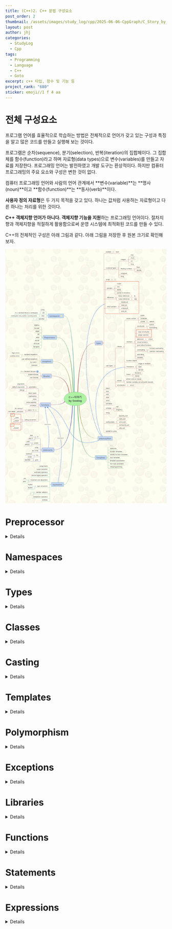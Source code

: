 ```yaml
---
title: (C++)2. C++ 문법 구성요소
post_order: 2
thumbnail: /assets/images/study_log/cpp/2025-06-06-CppGraph/C_Story_by_seadog.png
layout: post
author: jhj
categories:
  - StudyLog
  - Cpp
tags:
  - Programming
  - Language
  - C++
  - Goto
excerpt: c++ 타입, 함수 및 기능 등
project_rank: "680"
sticker: emoji//1 f 4 aa
---
```


# 전체 구성요소

프로그램 언어를 효율적으로 학습하는 방법은 전체적으로 언어가 갖고 있는 구성과 특징을 알고 많은 코드를 만들고 실행해 보는 것이다.

프로그램은 순차(sequence), 분기(selection), 반복(iteration)의 집합체이다. 그 집합체를 함수(function)라고 하며 자료형(data types)으로 변수(variables)를 만들고 자료를 저장한다. 프로그래밍 언어는 발전하였고 개발 도구는 환상적이다. 하지만 컴퓨터 프로그래밍의 주요 요소와 구성은 변한 것이 없다.

컴퓨터 프로그래밍 언어와 사람의 언어 관계에서 **변수(variable)**는 **명사(noun)**이고 **함수(function)**는 **동사(verb)**이다.

**사용자 정의 자료형**은 두 가지 목적을 갖고 있다. 하나는 값처럼 사용하는 자료형이고 다른 하나는 처리를 위한 것이다.

**C++ 객체지향 언어가 아니다. 객체지향 기능을 지원**하는 프로그래밍 언어이다. 절차지향과 객체지향을 적절하게 활용함으로써 운영 시스템에 최적화된 코드를 만들 수 있다.

C++의 전체적인 구성은 아래 그림과 같다. 아래 그림을 저장한 후 원본 크기로 확인해 보자.

![C++_Story_by_seadog.png](assets/images/study_log/cpp/2025-06-06-CppGraph/C_Story_by_seadog.png)

# Preprocessor
<details>
<div>
<ul>
  <li><code>#define</code>, <code>#undef</code></li>
  <li><code>#ifdef</code>, <code>#ifndef</code>, <code>#else</code>, <code>#endif</code></li>
  <li><code>#include</code>, <code>#pragma</code></li>
</ul>
</div>
</details>

# Namespaces
<details>
<div>
<ul>
  <li><code>using</code></li>
  <li><code>namespace new_name = current_name</code></li>
  <li><code>std</code>, <code>alias</code>, <code>identifier</code></li>
</ul>
</div>
</details>

# Types
<details>
<div>
<h4>기본 타입</h4>
<ul>
  <li>Integers: <code>char</code>, <code>short</code>, <code>int</code>, <code>long</code></li>
  <li>Floating: <code>float</code>, <code>double</code>, <code>unsigned</code></li>
  <li>Boolean: <code>bool</code></li>
</ul>

<h4>복합 타입</h4>
<ul>
  <li>Arrays: <code>[]</code></li>
  <li>Pointers: <code>new</code>, <code>delete</code>, <code>nullptr</code></li>
  <li>Function pointers</li>
  <li>References: <code>&</code>, <code>&&</code></li>
  <li>Smart pointers: <code>shared_ptr</code>, <code>weak_ptr</code>, <code>unique_ptr</code>, <code>auto_ptr</code></li>
</ul>
</div>
</details>

# Classes
<details>
<div>
<ul>
  <li>Access control: <code>public</code>, <code>protected</code>, <code>private</code>, <code>default</code></li>
  <li>Constructors: <code>explicit</code>, overloading, <strong>copy constructor</strong></li>
  <li>Assign operator</li>
  <li>Destructor: <code>virtual</code></li>
  <li>Virtual functions, Pure virtual functions</li>
  <li>Overloading:
    <ul>
      <li>Function overloading</li>
      <li>Operator overloading</li>
    </ul>
  </li>
  <li>Inheritance: base, derived</li>
  <li>Friend, Function objects, Variables</li>
  <li>Structs: almost same as classes (members are public by default)</li>
  <li>Enumeration: <code>enum</code></li>
</ul>
</div>
</details>

# Casting
<details>
<div>
<ul>
  <li>User types: single, multiples</li>
  <li>Inheritance → Function Classes</li>
  <li>Casting types:
    <ul>
      <li><code>dynamic_cast</code></li>
      <li><code>static_cast</code></li>
      <li><code>const_cast</code></li>
      <li><code>reinterpret_cast</code></li>
      <li><code>safe_cast</code></li>
    </ul>
  </li>
</ul>
</div>
</details>

# Templates
<details>
<div>
<ul>
  <li><code>&lt;&gt;</code>, <code>typename</code></li>
  <li>Function templates</li>
  <li>Variadic function templates</li>
  <li>Class templates</li>
  <li>Template specialization</li>
  <li>Non-type parameters</li>
  <li>Metaprogramming</li>
</ul>
</div>
</details>

# Polymorphism
<details>
<div>
<ul>
  <li>Virtual functions, Pure virtual functions</li>
  <li>Overriding</li>
  <li>다형성 구현 → 클래스 상속 기반</li>
</ul>
</div>
</details>

# Exceptions
<details>
<div>
<ul>
  <li>Logic errors, Runtime errors</li>
  <li>Standard exceptions, User-defined exceptions</li>
  <li><code>try-catch</code>, <code>noexcept</code></li>
</ul>
</div>
</details>

# Libraries
<details>
<div>
<ul>
  <li>C++ Standard Libraries</li>
  <li>System Libraries</li>
  <li>User Libraries</li>
</ul>
</div>
</details>

# Functions
<details>
<div>
<ul>
  <li>Arguments, Parameters, Default arguments</li>
  <li>Return types</li>
  <li>Overloading, Inline, Inline assembly</li>
  <li><code>constexpr</code></li>
  <li>Mixing C: <code>extern "C"</code>, <code>#ifdef __cplusplus</code></li>
  <li>Calling conventions:
    <ul>
      <li><code>__cdecl</code></li>
      <li><code>__stdcall</code></li>
      <li><code>__fastcall</code></li>
    </ul>
  </li>
</ul>
</div>
</details>

# Statements
<details>
<div>
<ul>
  <li>조건문: <code>if</code>, <code>else</code>, <code>else if</code>, <code>switch</code>, <code>case</code>, <code>default</code></li>
  <li>반복문: <code>while</code>, <code>do-while</code>, <code>for</code></li>
  <li>흐름 제어: <code>continue</code>, <code>break</code>, <code>goto</code></li>
  <li>식별자: <code>identifier</code></li>
</ul>
</div>
</details>

# Expressions
<details>
<div>
<ul>
  <li>Assignments</li>
  <li>Scope resolution (<code>::</code>)</li>
  <li>Arithmetic, Bitwise/Logical operators</li>
  <li>Increment/Decrement</li>
  <li>Type conversion:
    <ul>
      <li>Implicit</li>
      <li>Explicit</li>
    </ul>
  </li>
  <li>Pre/Post ops</li>
  <li>Member selectors</li>
  <li>Comparison operators</li>
  <li>Lambdas</li>
</ul>
</div>
</details>
